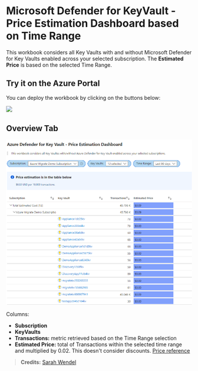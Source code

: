 # Microsoft Defender for KeyVault - Price Estimation Dashboard based on Time Range

This workbook considers all Key Vaults with and without Microsoft Defender for Key Vaults enabled across your selected subscription. The **Estimated Price** is based on the selected Time Range.

## Try it on the Azure Portal
You can deploy the workbook by clicking on the buttons below:

<a href="https://portal.azure.com/#create/Microsoft.Template/uri/https%3A%2F%2Fraw.githubusercontent.com%2Fsarahwendel%2FWorkbooks%2Fblob%2Fmain%2FAzure%20Defender%20for%20Key%20Vault%20-%20Price%20Estimation%20based%20on%20selected%20TimeRange.json" target="_blank"><img src="https://aka.ms/deploytoazurebutton"/></a>
         
## Overview Tab
![Image of OverviewTab](OverviewofWorkbook.png)

Columns:
- **Subscription** 
- **KeyVaults**
- **Transactions:** metric retrieved based on the Time Range selection 
- **Estimated Price:** total of Transactions within the selected time range and multiplied by 0.02. This doesn't consider discounts. [Price reference](https://azure.microsoft.com/en-us/pricing/details/azure-defender/)


> **Credits:** [Sarah Wendel](https://www.linkedin.com/in/sarahwendel/)
